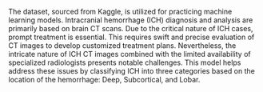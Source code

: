 The dataset, sourced from Kaggle, is utilized for practicing machine learning models. 
Intracranial hemorrhage (ICH) diagnosis and analysis are primarily based on brain CT scans. 
Due to the critical nature of ICH cases, prompt treatment is essential. This requires swift and precise evaluation of CT images to develop customized treatment plans.
Nevertheless, the intricate nature of ICH CT images combined with the limited availability of specialized radiologists presents notable challenges. 
This model helps address these issues by classifying ICH into three categories based on the location of the hemorrhage: Deep, Subcortical, and Lobar.
